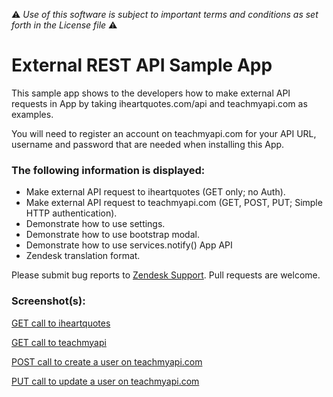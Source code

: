 :warning: *Use of this software is subject to important terms and conditions as set forth in the License file* :warning:

# External REST API Sample App

This sample app shows to the developers how to make external API requests in App by taking iheartquotes.com/api and teachmyapi.com as examples.

You will need to register an account on teachmyapi.com for your API URL, username and password that are needed when installing this App.

### The following information is displayed:

* Make external API request to iheartquotes (GET only; no Auth).
* Make external API request to teachmyapi.com (GET, POST, PUT; Simple HTTP authentication).
* Demonstrate how to use settings.
* Demonstrate how to use bootstrap modal.
* Demonstrate how to use services.notify() App API
* Zendesk translation format.

Please submit bug reports to [Zendesk Support](mailto:support@zendesk.com). Pull requests are welcome.

### Screenshot(s):
[GET call to iheartquotes](http://cl.ly/image/0f3M0I0w0I2v)

[GET call to teachmyapi](http://cl.ly/image/183z3h3K3840)

[POST call to create a user on teachmyapi.com](http://cl.ly/image/3Z0B3r2I0A30)

[PUT call to update a user on teachmyapi.com](http://cl.ly/image/2O0q1f3l0N0d)
